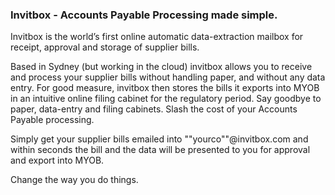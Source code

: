 ### Invitbox - Accounts Payable Processing made simple.

Invitbox is the world’s first online automatic data-extraction mailbox for receipt, approval and storage of supplier bills.

Based in Sydney (but working in the cloud) invitbox allows you to receive and process your supplier bills without handling paper, and without any data entry. For good measure, invitbox then stores the bills it exports into MYOB in an intuitive online filing cabinet for the regulatory period. Say goodbye to paper, data-entry and filing cabinets. Slash the cost of your Accounts Payable processing.

Simply get your supplier bills emailed into ""yourco""@invitbox.com and within seconds the bill and the data will be presented to you for approval and export into MYOB.

Change the way you do things.
